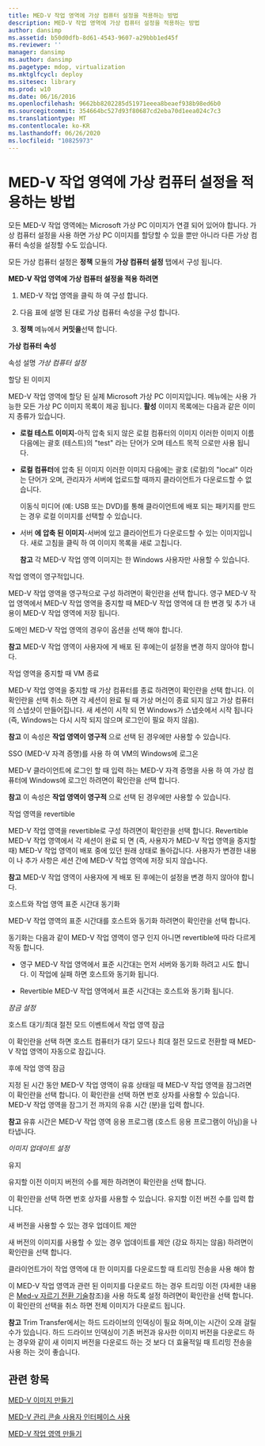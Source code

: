 ```yaml
---
title: MED-V 작업 영역에 가상 컴퓨터 설정을 적용하는 방법
description: MED-V 작업 영역에 가상 컴퓨터 설정을 적용하는 방법
author: dansimp
ms.assetid: b50d0dfb-8d61-4543-9607-a29bbb1ed45f
ms.reviewer: ''
manager: dansimp
ms.author: dansimp
ms.pagetype: mdop, virtualization
ms.mktglfcycl: deploy
ms.sitesec: library
ms.prod: w10
ms.date: 06/16/2016
ms.openlocfilehash: 9662bb8202285d51971eeea8beaef938b98ed6b0
ms.sourcegitcommit: 354664bc527d93f80687cd2eba70d1eea024c7c3
ms.translationtype: MT
ms.contentlocale: ko-KR
ms.lasthandoff: 06/26/2020
ms.locfileid: "10825973"
---
```

# MED-V 작업 영역에 가상 컴퓨터 설정을 적용하는 방법


모든 MED-V 작업 영역에는 Microsoft 가상 PC 이미지가 연결 되어 있어야 합니다. 가상 컴퓨터 설정을 사용 하면 가상 PC 이미지를 할당할 수 있을 뿐만 아니라 다른 가상 컴퓨터 속성을 설정할 수도 있습니다.

모든 가상 컴퓨터 설정은 **정책** 모듈의 **가상 컴퓨터 설정** 탭에서 구성 됩니다.

**MED-V 작업 영역에 가상 컴퓨터 설정을 적용 하려면**

1.  MED-V 작업 영역을 클릭 하 여 구성 합니다.

2.  다음 표에 설명 된 대로 가상 컴퓨터 속성을 구성 합니다.

3.  **정책** 메뉴에서 **커밋을**선택 합니다.

**가상 컴퓨터 속성**

속성 설명 *가상 컴퓨터 설정*

할당 된 이미지

MED-V 작업 영역에 할당 된 실제 Microsoft 가상 PC 이미지입니다. 메뉴에는 사용 가능한 모든 가상 PC 이미지 목록이 제공 됩니다. **활성** 이미지 목록에는 다음과 같은 이미지 종류가 있습니다.

-   **로컬 테스트 이미지**-아직 압축 되지 않은 로컬 컴퓨터의 이미지 이러한 이미지 이름 다음에는 괄호 (테스트)의 "test" 라는 단어가 오며 테스트 목적 으로만 사용 됩니다.

-   **로컬 컴퓨터**에 압축 된 이미지 이러한 이미지 다음에는 괄호 (로컬)의 "local" 이라는 단어가 오며, 관리자가 서버에 업로드할 때까지 클라이언트가 다운로드할 수 없습니다.

    이동식 미디어 (예: USB 또는 DVD)를 통해 클라이언트에 배포 되는 패키지를 만드는 경우 로컬 이미지를 선택할 수 있습니다.

-   서버 **에 압축 된 이미지**-서버에 있고 클라이언트가 다운로드할 수 있는 이미지입니다. 새로 고침을 클릭 하 여 이미지 목록을 새로 고칩니다.

    **참고**  각 MED-V 작업 영역 이미지는 한 Windows 사용자만 사용할 수 있습니다.

     

작업 영역이 영구적입니다.

MED-V 작업 영역을 영구적으로 구성 하려면이 확인란을 선택 합니다. 영구 MED-V 작업 영역에서 MED-V 작업 영역을 중지할 때 MED-V 작업 영역에 대 한 변경 및 추가 내용이 MED-V 작업 영역에 저장 됩니다.

도메인 MED-V 작업 영역의 경우이 옵션을 선택 해야 합니다.

**참고**  MED-V 작업 영역이 사용자에 게 배포 된 후에는이 설정을 변경 하지 않아야 합니다.

 

작업 영역을 중지할 때 VM 종료

MED-V 작업 영역을 중지할 때 가상 컴퓨터를 종료 하려면이 확인란을 선택 합니다. 이 확인란을 선택 취소 하면 각 세션이 완료 될 때 가상 머신이 종료 되지 않고 가상 컴퓨터의 스냅샷이 만들어집니다. 새 세션이 시작 되 면 Windows가 스냅숏에서 시작 됩니다 (즉, Windows는 다시 시작 되지 않으며 로그인이 필요 하지 않음).

**참고**  이 속성은 **작업 영역이 영구적** 으로 선택 된 경우에만 사용할 수 있습니다.

 

SSO (MED-V 자격 증명)를 사용 하 여 VM의 Windows에 로그온

MED-V 클라이언트에 로그인 할 때 입력 하는 MED-V 자격 증명을 사용 하 여 가상 컴퓨터에 Windows에 로그인 하려면이 확인란을 선택 합니다.

**참고**  이 속성은 **작업 영역이 영구적** 으로 선택 된 경우에만 사용할 수 있습니다.

 

작업 영역을 revertible

MED-V 작업 영역을 revertible로 구성 하려면이 확인란을 선택 합니다. Revertible MED-V 작업 영역에서 각 세션이 완료 되 면 (즉, 사용자가 MED-V 작업 영역을 중지할 때) MED-V 작업 영역이 배포 중에 있던 원래 상태로 돌아갑니다. 사용자가 변경한 내용이 나 추가 사항은 세션 간에 MED-V 작업 영역에 저장 되지 않습니다.

**참고**  MED-V 작업 영역이 사용자에 게 배포 된 후에는이 설정을 변경 하지 않아야 합니다.

 

호스트와 작업 영역 표준 시간대 동기화

MED-V 작업 영역의 표준 시간대를 호스트와 동기화 하려면이 확인란을 선택 합니다.

동기화는 다음과 같이 MED-V 작업 영역이 영구 인지 아니면 revertible에 따라 다르게 작동 합니다.

-   영구 MED-V 작업 영역에서 표준 시간대는 먼저 서버와 동기화 하려고 시도 합니다. 이 작업에 실패 하면 호스트와 동기화 됩니다.

-   Revertible MED-V 작업 영역에서 표준 시간대는 호스트와 동기화 됩니다.

*잠금 설정*

호스트 대기/최대 절전 모드 이벤트에서 작업 영역 잠금

이 확인란을 선택 하면 호스트 컴퓨터가 대기 모드나 최대 절전 모드로 전환할 때 MED-V 작업 영역이 자동으로 잠깁니다.

후에 작업 영역 잠금

지정 된 시간 동안 MED-V 작업 영역이 유휴 상태일 때 MED-V 작업 영역을 잠그려면이 확인란을 선택 합니다. 이 확인란을 선택 하면 번호 상자를 사용할 수 있습니다. MED-V 작업 영역을 잠그기 전 까지의 유휴 시간 (분)을 입력 합니다.

**참고**  유휴 시간은 MED-V 작업 영역 응용 프로그램 (호스트 응용 프로그램이 아님)을 나타냅니다.

 

*이미지 업데이트 설정*

유지

유지할 이전 이미지 버전의 수를 제한 하려면이 확인란을 선택 합니다.

이 확인란을 선택 하면 번호 상자를 사용할 수 있습니다. 유지할 이전 버전 수를 입력 합니다.

새 버전을 사용할 수 있는 경우 업데이트 제안

새 버전의 이미지를 사용할 수 있는 경우 업데이트를 제안 (강요 하지는 않음) 하려면이 확인란을 선택 합니다.

클라이언트가이 작업 영역에 대 한 이미지를 다운로드할 때 트리밍 전송을 사용 해야 함

이 MED-V 작업 영역과 관련 된 이미지를 다운로드 하는 경우 트리밍 이전 (자세한 내용은 [Med-v 자르기 전환 기술](med-v-trim-transfer-technology-medvv2.md)참조)을 사용 하도록 설정 하려면이 확인란을 선택 합니다. 이 확인란의 선택을 취소 하면 전체 이미지가 다운로드 됩니다.

**참고**  Trim Transfer에서는 하드 드라이브의 인덱싱이 필요 하며,이는 시간이 오래 걸릴 수가 있습니다. 하드 드라이브 인덱싱이 기존 버전과 유사한 이미지 버전을 다운로드 하는 경우와 같이 새 이미지 버전을 다운로드 하는 것 보다 더 효율적일 때 트리밍 전송을 사용 하는 것이 좋습니다.

 

 

## 관련 항목


[MED-V 이미지 만들기](creating-a-med-v-image.md)

[MED-V 관리 콘솔 사용자 인터페이스 사용](using-the-med-v-management-console-user-interface.md)

[MED-V 작업 영역 만들기](creating-a-med-v-workspacemedv-10-sp1.md)

 

 





